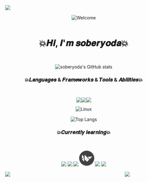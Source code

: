 <p>
<img align='center' src='https://media.tenor.com/tuvk4qUAcaUAAAAi/baby-yoda-star-wars.gif' width='120'>
</p>
<div align="center">
<img src="https://github.com/fnky/fnky/raw/fnky/img/welcome-fire.gif" alt="Welcome" align="center">
</div>
<br>
<h1 align="center">💥𝑯𝒊, 𝑰'𝒎 𝒔𝒐𝒃𝒆𝒓𝒚𝒐𝒅𝒂💥</h1>
<br>
<p align="center">

<div align="center">
  <img src="https://github-readme-stats.vercel.app/api?username=soberyoda&hide=html,scss,stylus,blade,jupyter%20notebook,python,css,shell,batchfile,dockerfile,typescript&theme=dracula&show_icons=true" alt="soberyoda's GitHub stats">
</div>


<h3 align="center">💥𝑳𝒂𝒏𝒈𝒖𝒂𝒈𝒆𝒔 & 𝑭𝒓𝒂𝒎𝒆𝒘𝒐𝒓𝒌𝒔 & 𝑻𝒐𝒐𝒍𝒔 & 𝑨𝒃𝒊𝒍𝒊𝒕𝒊𝒆𝒔💥</h3>
<br>
<p align="center">
<img src="https://i.giphy.com/media/LMt9638dO8dftAjtco/200.webp" width="80"><img src="https://i.giphy.com/media/KzJkzjggfGN5Py6nkT/200.webp" width="80"><img src="https://i.giphy.com/media/IdyAQJVN2kVPNUrojM/200.webp" width="80">
<br>
<img style="margin: 10px" src="https://profilinator.rishav.dev/skills-assets/linux-original.svg" alt="Linux" height="70" />  
<br>
 <img src="https://github-readme-stats.vercel.app/api/top-langs/?username=soberyoda&theme=dracula&show_icons=true" alt="Top Langs" align="middle">
 


<h3 align="center">💥𝑪𝒖𝒓𝒓𝒆𝒏𝒕𝒍𝒚 𝒍𝒆𝒂𝒓𝒏𝒊𝒏𝒈💥</h2>
<br>
<p align="center">
<img src="https://camo.githubusercontent.com/ee00ddfd018f5bf50d3cdc6be150f9826ac2cbce04358962c6d2852c2f938f04/68747470733a2f2f696d672e736869656c64732e696f2f62616467652f432532422532422d3030353939433f7374796c653d666c6174266c6f676f3d63253242253242266c6f676f436f6c6f723d7768697465" width="80"> <img src="https://camo.githubusercontent.com/499d407639e4713118b96a833d19dcab6aca54df2616eac45cb01beeb77f7d8a/68747470733a2f2f696d672e736869656c64732e696f2f62616467652f432d3030353939433f7374796c653d666c6174266c6f676f3d63266c6f676f436f6c6f723d7768697465" width="53"> <img src="https://upload.wikimedia.org/wikipedia/commons/0/05/Scikit_learn_logo_small.svg" width="53"><img src="https://raw.githubusercontent.com/kivy/kivy/master/kivy/data/logo/kivy-icon-256.png" width="53"><img src="https://www.pythonguis.com/images/libraries/pyside6.jpg" width="53"> <img src="https://static.djangoproject.com/img/logos/django-logo-negative.1d528e2cb5fb.png" width="53"> 
</p>

<p align="right">
<img align='right' src='https://media.tenor.com/GEI3RZEGnZkAAAAi/baby-yoda.gif' width='120'>
</p>
<p align="left">
<img align='left' src='https://media.tenor.com/z2twIoYKRwgAAAAi/baby-yoda.gif' width='120'>
</p>
<br>


